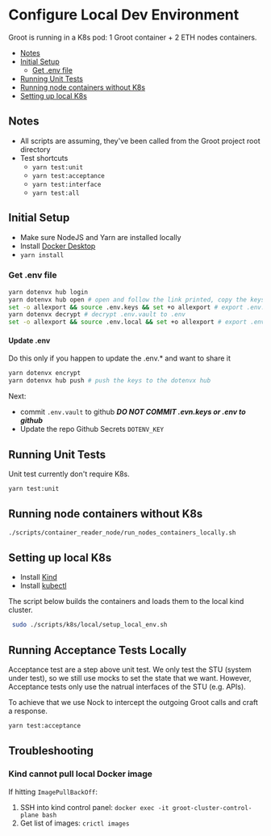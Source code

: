 # Configure Local Dev Environment

Groot is running in a K8s pod: 1 Groot container + 2 ETH nodes containers.

- [Notes](#notes)
- [Initial Setup](#initial-setup)
    - [Get .env file](#get-env-file)
- [Running Unit Tests](#running-unit-tests)
- [Running node containers without K8s](#running-node-containers-without-k8s)
- [Setting up local K8s](#setting-up-local-k8s)

## Notes

- All scripts are assuming, they've been called from the Groot project root directory
- Test shortcuts
    - `yarn test:unit`
    - `yarn test:acceptance`
    - `yarn test:interface`
    - `yarn test:all`

## Initial Setup


- Make sure NodeJS and Yarn are installed locally
- Install [Docker Desktop](https://www.docker.com/products/docker-desktop)
- `yarn install`

### Get .env file

```bash
yarn dotenvx hub login
yarn dotenvx hub open # open and follow the link printed, copy the keys to .env.keys locally
set -o allexport && source .env.keys && set +o allexport # export .env.keys to local environment
yarn dotenvx decrypt # decrypt .env.vault to .env
set -o allexport && source .env.local && set +o allexport # export .env.local to local environment
```

#### Update .env

Do this only if you happen to update the .env.* and want to share it

```bash
yarn dotenvx encrypt
yarn dotenvx hub push # push the keys to the dotenvx hub
```
Next: 
- commit `.env.vault` to github _**DO NOT COMMIT .evn.keys or .env to github**_
- Update the repo Github Secrets `DOTENV_KEY`

## Running Unit Tests

Unit test currently don't require K8s.

```bash
yarn test:unit
```

## Running node containers without K8s

```bash
./scripts/container_reader_node/run_nodes_containers_locally.sh
```

## Setting up local K8s

- Install [Kind](https://kind.sigs.k8s.io/)
- Install [kubectl](https://kubernetes.io/docs/tasks/tools/)

The script below builds the containers and loads them to the local kind cluster.
```bash
 sudo ./scripts/k8s/local/setup_local_env.sh
```
## Running Acceptance Tests Locally

Acceptance test are a step above unit test. We only test the STU (system under test), so we still use mocks to set the state that we want. However, Acceptance tests only use the natrual interfaces of the STU (e.g. APIs).

To achieve that we use Nock to intercept the outgoing Groot calls and craft a response.

```bash
yarn test:acceptance
```

## Troubleshooting

### Kind cannot pull local Docker image

If hitting `ImagePullBackOff`:
1. SSH into kind control panel: `docker exec -it groot-cluster-control-plane bash`
2. Get list of images: `crictl images`